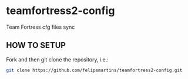 # teamfortress2-config

Team Fortress cfg files sync


## HOW TO SETUP

Fork and then git clone the repository, i.e.:

```bash
git clone https://github.com/felipsmartins/teamfortress2-config.git
```